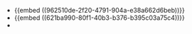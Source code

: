 - {{embed ((962510de-2f20-4791-904a-e38a662d6beb))}}
- {{embed ((621ba990-80f1-40b3-b376-b395c03a75c4))}}
-